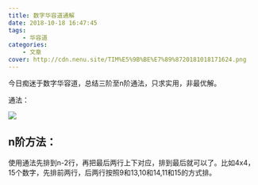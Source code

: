 ```yaml
---
title: 数字华容道通解
date: 2018-10-18 16:47:45
tags: 
    - 华容道
categories:
    - 文章
cover: http://cdn.nenu.site/TIM%E5%9B%BE%E7%89%8720181018171624.png
---
```


今日痴迷于数字华容道，总结三阶至n阶通法，只求实用，非最优解。

通法：

![](http://cdn.nenu.site/TIM%E5%9B%BE%E7%89%8720181018171624.png)

## n阶方法：

使用通法先排到n-2行，再把最后两行上下对应，排到最后就可以了。比如4x4，15个数字，先排前两行，后两行按照9和13,10和14,11和15的方式排。